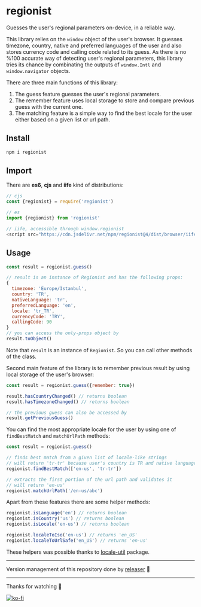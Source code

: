# regionist
Guesses the user's regional parameters on-device, in a reliable way.

This library relies on the `window` object of the user's browser. It guesses timezone, country, 
native and preferred languages of the user and also stores currency code and calling code 
related to its guess. As there is no %100 accurate way of detecting user's regional parameters, 
this library tries its chance by combinating the outputs of `window.Intl` and `window.navigator` objects.

There are three main functions of this library:
1. The guess feature guesses the user's regional parameters.
2. The remember feature uses local storage to store and compare previous guess with the current one.
3. The matching feature is a simple way to find the best locale for the user either based on a given list or url path.

## Install
```sh
npm i regionist
```

## Import
There are **es6**, **cjs** and **iife** kind of distributions:
```js
// cjs
const {regionist} = require('regionist')

// es
import {regionist} from 'regionist'

// iife, accessible through window.regionist
<script src="https://cdn.jsdelivr.net/npm/regionist@4/dist/browser/iife/index.js" type="text/javascript"></script>
```

## Usage
```js
const result = regionist.guess()

// result is an instance of Regionist and has the following props:
{
  timezone: 'Europe/Istanbul',
  country: 'TR',
  nativeLanguage: 'tr',
  preferredLanguage: 'en',
  locale: 'tr_TR',
  currencyCode: 'TRY',
  callingCode: 90
}
// you can access the only-props object by
result.toObject()

```
Note that `result` is an instance of `Regionist`. So you can call other methods of the class.

Second main feature of the library is to remember previous result by using local storage of the user's browser:
```js
const result = regionist.guess({remember: true})

result.hasCountryChanged() // returns boolean
result.hasTimezoneChanged() // returns boolean

// the previous guess can also be accessed by
result.getPreviousGuess()

```

You can find the most appropriate locale for the user by using one of `findBestMatch` and `matchUrlPath` methods:
```js
const result = regionist.guess()

// finds best match from a given list of locale-like strings
// will return 'tr-tr' because user's country is TR and native language is tr
regionist.findBestMatch(['en-us', 'tr-tr'])

// extracts the first portion of the url path and validates it
// will return 'en-us'
regionist.matchUrlPath('/en-us/abc')

```

Apart from these features there are some helper methods:
```js
regionist.isLanguage('en') // returns boolean
regionist.isCountry('us') // returns boolean
regionist.isLocale('en-us') // returns boolean

regionist.localeToIso('en-us') // returns 'en_US'
regionist.localeToUrlSafe('en_US') // returns 'en-us'

```

These helpers was possible thanks to [locale-util](https://github.com/muratgozel/locale-util) package.

---

Version management of this repository done by [releaser](https://github.com/muratgozel/node-releaser) 🚀

---

Thanks for watching 🐬

[![ko-fi](https://www.ko-fi.com/img/githubbutton_sm.svg)](https://ko-fi.com/F1F1RFO7)
